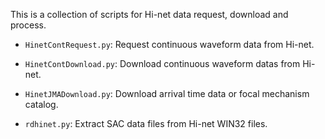 This is a collection of scripts for Hi-net data request, download and process.

- `HinetContRequest.py`: Request continuous waveform data from Hi-net.
- `HinetContDownload.py`: Download continuous waveform datas from Hi-net.
- `HinetJMADownload.py`: Download arrival time data or focal mechanism catalog.

- `rdhinet.py`: Extract SAC data files from Hi-net WIN32 files.
